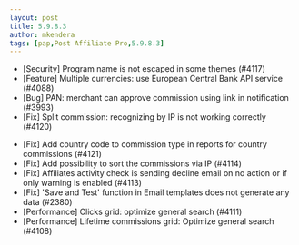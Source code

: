 ```yaml
---
layout: post
title: 5.9.8.3
author: mkendera
tags: [pap,Post Affiliate Pro,5.9.8.3]
---
```


- [Security] Program name is not escaped in some themes (#4117)
- [Feature] Multiple currencies: use European Central Bank API service (#4088)
- [Bug] PAN: merchant can approve commission using link in notification (#3993)
- [Fix] Split commission: recognizing by IP is not working correctly (#4120)

<!--more-->

- [Fix] Add country code to commission type in reports for country commissions (#4121)
- [Fix] Add possibility to sort the commissions via IP (#4114)
- [Fix] Affiliates activity check is sending decline email on no action or if only warning is enabled (#4113)
- [Fix] 'Save and Test' function in Email templates does not generate any data (#2380)
- [Performance] Clicks grid: optimize general search (#4111)
- [Performance] Lifetime commissions grid: Optimize general search (#4108)
